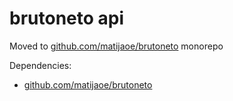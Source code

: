 # brutoneto api

Moved to [github.com/matijaoe/brutoneto](https://github.com/matijaoe/brutoneto) monorepo

Dependencies:
- [github.com/matijaoe/brutoneto](https://github.com/matijaoe/brutoneto)
